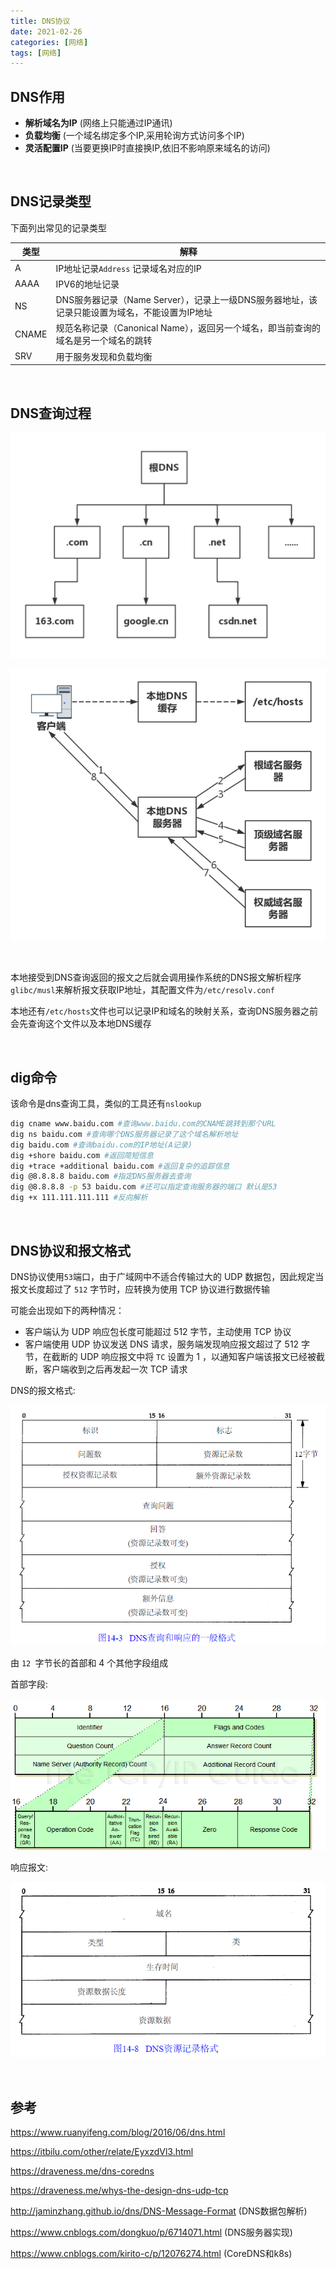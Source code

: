 ```yaml
---
title: DNS协议
date: 2021-02-26
categories: [网络]
tags: [网络]
---
```


## DNS作用

- **解析域名为IP** (网络上只能通过IP通讯)
- **负载均衡** (一个域名绑定多个IP,采用轮询方式访问多个IP)
- **灵活配置IP** (当要更换IP时直接换IP,依旧不影响原来域名的访问)

​    

## DNS记录类型

下面列出常见的记录类型

| 类型  | 解释                                                         |
| ----- | ------------------------------------------------------------ |
| A     | IP地址记录`Address` 记录域名对应的IP                         |
| AAAA  | IPV6的地址记录                                               |
| NS    | DNS服务器记录（Name Server），记录上一级DNS服务器地址，该记录只能设置为域名，不能设置为IP地址 |
| CNAME | 规范名称记录（Canonical Name），返回另一个域名，即当前查询的域名是另一个域名的跳转 |
| SRV   | 用于服务发现和负载均衡                                       |

​      

## DNS查询过程

![](https://raw.githubusercontent.com/biningo/cdn/master/img/image-20200615110750393.png)

![](https://raw.githubusercontent.com/biningo/cdn/master/img/image-20200614203436848.png)

​    

本地接受到DNS查询返回的报文之后就会调用操作系统的DNS报文解析程序`glibc/musl`来解析报文获取IP地址，其配置文件为`/etc/resolv.conf`

本地还有`/etc/hosts`文件也可以记录IP和域名的映射关系，查询DNS服务器之前会先查询这个文件以及本地DNS缓存

​    

## dig命令

该命令是dns查询工具，类似的工具还有`nslookup`

```bash
dig cname www.baidu.com #查询www.baidu.com的CNAME跳转到那个URL
dig ns baidu.com #查询哪个DNS服务器记录了这个域名解析地址
dig baidu.com #查询baidu.com的IP地址(A记录)
dig +shore baidu.com #返回简短信息
dig +trace +additional baidu.com #返回复杂的追踪信息
dig @8.8.8.8 baidu.com #指定DNS服务器去查询
dig @8.8.8.8 -p 53 baidu.com #还可以指定查询服务器的端口 默认是53
dig +x 111.111.111.111 #反向解析
```

​    

## DNS协议和报文格式

DNS协议使用`53`端口，由于广域网中不适合传输过大的 UDP 数据包，因此规定当报文长度超过了 `512` 字节时，应转换为使用 TCP 协议进行数据传输

可能会出现如下的两种情况：

- 客户端认为 UDP 响应包长度可能超过 512 字节，主动使用 TCP 协议
- 客户端使用 UDP 协议发送 DNS 请求，服务端发现响应报文超过了 512 字节，在截断的 UDP 响应报文中将 `TC` 设置为 1 ，以通知客户端该报文已经被截断，客户端收到之后再发起一次 TCP 请求

DNS的报文格式:

![](https://raw.githubusercontent.com/biningo/cdn/master/img/dns.png)

由 `12 `字节长的首部和 4 个其他字段组成

首部字段:

![](https://raw.githubusercontent.com/biningo/cdn/master/img1/dns-header.png)

响应报文:

![](https://raw.githubusercontent.com/biningo/cdn/master/img1/dns-reply.png)

​    

## 参考

https://www.ruanyifeng.com/blog/2016/06/dns.html

https://itbilu.com/other/relate/EyxzdVl3.html

https://draveness.me/dns-coredns

https://draveness.me/whys-the-design-dns-udp-tcp

http://jaminzhang.github.io/dns/DNS-Message-Format (DNS数据包解析)

https://www.cnblogs.com/dongkuo/p/6714071.html (DNS服务器实现)

https://www.cnblogs.com/kirito-c/p/12076274.html (CoreDNS和k8s)